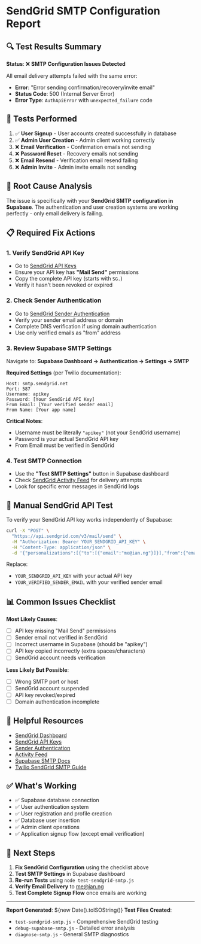 # SendGrid SMTP Configuration Report

## 🔍 Test Results Summary

**Status**: ❌ **SMTP Configuration Issues Detected**

All email delivery attempts failed with the same error:
- **Error**: "Error sending confirmation/recovery/invite email"
- **Status Code**: 500 (Internal Server Error)
- **Error Type**: `AuthApiError` with `unexpected_failure` code

## 📧 Tests Performed

1. ✅ **User Signup** - User accounts created successfully in database
2. ✅ **Admin User Creation** - Admin client working correctly
3. ❌ **Email Verification** - Confirmation emails not sending
4. ❌ **Password Reset** - Recovery emails not sending
5. ❌ **Email Resend** - Verification email resend failing
6. ❌ **Admin Invite** - Admin invite emails not sending

## 🔧 Root Cause Analysis

The issue is specifically with your **SendGrid SMTP configuration in Supabase**. The authentication and user creation systems are working perfectly - only email delivery is failing.

## 📋 Required Fix Actions

### 1. Verify SendGrid API Key
- Go to [SendGrid API Keys](https://app.sendgrid.com/settings/api_keys)
- Ensure your API key has **"Mail Send"** permissions
- Copy the complete API key (starts with `SG.`)
- Verify it hasn't been revoked or expired

### 2. Check Sender Authentication
- Go to [SendGrid Sender Authentication](https://app.sendgrid.com/settings/sender_auth)
- Verify your sender email address or domain
- Complete DNS verification if using domain authentication
- Use only verified emails as "from" address

### 3. Review Supabase SMTP Settings
Navigate to: **Supabase Dashboard → Authentication → Settings → SMTP**

**Required Settings** (per Twilio documentation):
```
Host: smtp.sendgrid.net
Port: 587
Username: apikey
Password: [Your SendGrid API Key]
From Email: [Your verified sender email]
From Name: [Your app name]
```

**Critical Notes**:
- Username must be literally `"apikey"` (not your SendGrid username)
- Password is your actual SendGrid API key
- From Email must be verified in SendGrid

### 4. Test SMTP Connection
- Use the **"Test SMTP Settings"** button in Supabase dashboard
- Check [SendGrid Activity Feed](https://app.sendgrid.com/email_activity) for delivery attempts
- Look for specific error messages in SendGrid logs

## 🧪 Manual SendGrid API Test

To verify your SendGrid API key works independently of Supabase:

```bash
curl -X "POST" \
  "https://api.sendgrid.com/v3/mail/send" \
  -H "Authorization: Bearer YOUR_SENDGRID_API_KEY" \
  -H "Content-Type: application/json" \
  -d '{"personalizations":[{"to":[{"email":"me@ian.ng"}]}],"from":{"email":"YOUR_VERIFIED_SENDER_EMAIL"},"subject":"SendGrid Test","content":[{"type":"text/plain","value":"Test email from SendGrid API"}]}'
```

Replace:
- `YOUR_SENDGRID_API_KEY` with your actual API key
- `YOUR_VERIFIED_SENDER_EMAIL` with your verified sender email

## 📊 Common Issues Checklist

**Most Likely Causes**:
- [ ] API key missing "Mail Send" permissions
- [ ] Sender email not verified in SendGrid
- [ ] Incorrect username in Supabase (should be "apikey")
- [ ] API key copied incorrectly (extra spaces/characters)
- [ ] SendGrid account needs verification

**Less Likely But Possible**:
- [ ] Wrong SMTP port or host
- [ ] SendGrid account suspended
- [ ] API key revoked/expired
- [ ] Domain authentication incomplete

## 🔗 Helpful Resources

- [SendGrid Dashboard](https://app.sendgrid.com/)
- [SendGrid API Keys](https://app.sendgrid.com/settings/api_keys)
- [Sender Authentication](https://app.sendgrid.com/settings/sender_auth)
- [Activity Feed](https://app.sendgrid.com/email_activity)
- [Supabase SMTP Docs](https://supabase.com/docs/guides/auth/auth-smtp)
- [Twilio SendGrid SMTP Guide](https://www.twilio.com/docs/sendgrid/for-developers/sending-email/getting-started-smtp)

## ✅ What's Working

- ✅ Supabase database connection
- ✅ User authentication system
- ✅ User registration and profile creation
- ✅ Database user insertion
- ✅ Admin client operations
- ✅ Application signup flow (except email verification)

## 🚀 Next Steps

1. **Fix SendGrid Configuration** using the checklist above
2. **Test SMTP Settings** in Supabase dashboard
3. **Re-run Tests** using `node test-sendgrid-smtp.js`
4. **Verify Email Delivery** to me@ian.ng
5. **Test Complete Signup Flow** once emails are working

---

**Report Generated**: ${new Date().toISOString()}
**Test Files Created**:
- `test-sendgrid-smtp.js` - Comprehensive SendGrid testing
- `debug-supabase-smtp.js` - Detailed error analysis
- `diagnose-smtp.js` - General SMTP diagnostics